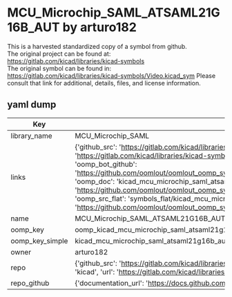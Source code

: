 # MCU_Microchip_SAML_ATSAML21G16B_AUT by arturo182  
This is a harvested standardized copy of a symbol from github.  
The original project can be found at:  
https://gitlab.com/kicad/libraries/kicad-symbols  
The original symbol can be found in:
https://gitlab.com/kicad/libraries/kicad-symbols/Video.kicad_sym
Please consult that link for additional, details, files, and license information.  
## yaml dump  
| Key | Value |  
| --- | --- |  
| library_name | MCU_Microchip_SAML |  
| links | {'github_src': 'https://gitlab.com/kicad/libraries/kicad-symbols/Video.kicad_sym', 'github_src_repo': 'https://gitlab.com/kicad/libraries/kicad-symbols', 'oomp_bot': 'kicad_mcu_microchip_saml_atsaml21g16b_aut/working', 'oomp_bot_github': 'https://github.com/oomlout/oomlout_oomp_symbol_bot/tree/main/kicad_mcu_microchip_saml_atsaml21g16b_aut/working', 'oomp_doc': 'kicad_mcu_microchip_saml_atsaml21g16b_aut/working', 'oomp_doc_github': 'https://github.com/oomlout/oomlout_oomp_symbol_doc/tree/main/kicad_mcu_microchip_saml_atsaml21g16b_aut/working', 'oomp_src_flat': 'symbols_flat/kicad_mcu_microchip_saml_atsaml21g16b_aut/working', 'oomp_src_flat_github': 'https://github.com/oomlout/oomlout_oomp_symbol_src/tree/main/kicad_mcu_microchip_saml_atsaml21g16b_aut/working'} |  
| name | MCU_Microchip_SAML_ATSAML21G16B_AUT |  
| oomp_key | oomp_kicad_mcu_microchip_saml_atsaml21g16b_aut |  
| oomp_key_simple | kicad_mcu_microchip_saml_atsaml21g16b_aut |  
| owner | arturo182 |  
| repo | {'github_src': 'https://gitlab.com/kicad/libraries/kicad-symbols/Video.kicad_sym', 'name': 'libraries/kicad-symbols', 'owner': 'kicad', 'url': 'https://gitlab.com/kicad/libraries/kicad-symbols'} |  
| repo_github | {'documentation_url': 'https://docs.github.com/rest/repos/repos#get-a-repository', 'message': 'Not Found'} |  

